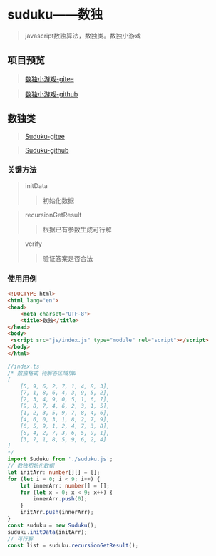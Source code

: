# suduku——数独
>javascript数独算法，数独类。数独小游戏
## 项目预览
>[数独小游戏-gitee](https://happy-func.gitee.io/sudukujs "数独小游戏-gitee")

><a href="https://happy-func.github.io/sudukujs/" title="数独小游戏">数独小游戏-github</a>
##  数独类
><a href="https://gitee.com/happy-func/sudukujs/blob/master/js/suduku.ts" title="Suduku.ts">Suduku-gitee</a>

><a href="https://github.com/happy-func/sudukujs/blob/master/js/suduku.ts" title="Suduku.ts">Suduku-github</a>
### 关键方法
>initData
>>初始化数据

>recursionGetResult
>>根据已有参数生成可行解

>verify
>>验证答案是否合法

### 使用用例
```html
<!DOCTYPE html>
<html lang="en">
<head>
    <meta charset="UTF-8">
    <title>数独</title>
</head>
<body>
 <script src="js/index.js" type="module" rel="script"></script>
</body>
</html>
```
```ts
//index.ts
/* 数独格式 待解答区域填0
[
    [5, 9, 6, 2, 7, 1, 4, 8, 3],
    [7, 1, 8, 6, 4, 3, 9, 5, 2],
    [2, 3, 4, 9, 0, 5, 1, 6, 7],
    [9, 8, 7, 4, 6, 2, 3, 1, 5],
    [1, 2, 3, 5, 9, 7, 8, 4, 6],
    [4, 6, 0, 3, 1, 8, 2, 7, 9],
    [6, 5, 9, 1, 2, 4, 7, 3, 8],
    [8, 4, 2, 7, 3, 6, 5, 9, 1],
    [3, 7, 1, 8, 5, 9, 6, 2, 4]
]
*/
import Suduku from './suduku.js';
// 数独初始化数据
let initArr: number[][] = [];
for (let i = 0; i < 9; i++) {
    let innerArr: number[] = [];
    for (let x = 0; x < 9; x++) {
        innerArr.push(0);
    }
    initArr.push(innerArr);
}
const suduku = new Suduku();
suduku.initData(initArr);
// 可行解
const list = suduku.recursionGetResult();
```
